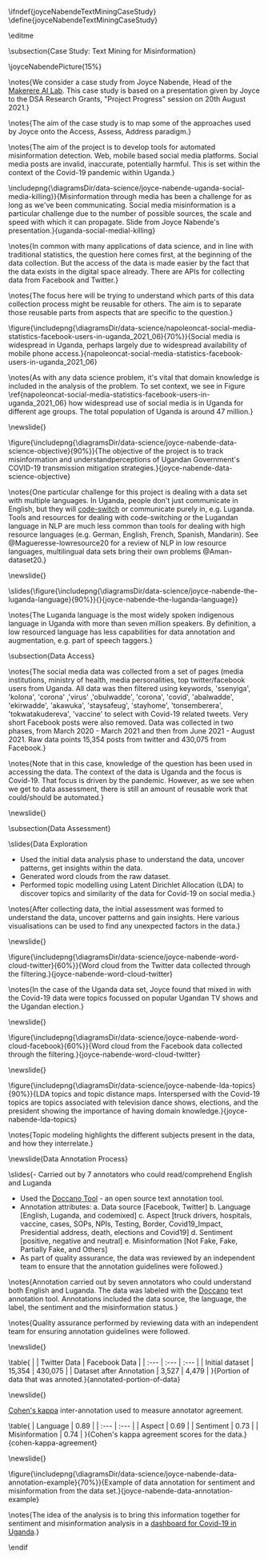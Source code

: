 \ifndef{joyceNabendeTextMiningCaseStudy}
\define{joyceNabendeTextMiningCaseStudy}

\editme

\subsection{Case Study: Text Mining for Misinformation}

\joyceNabendePicture{15%}

\notes{We consider a case study from Joyce Nabende, Head of the [Makerere AI Lab](https://air.ug/). This case study is based on a presentation given by Joyce to the DSA Research Grants, "Project Progress" session on 20th August 2021.}

\notes{The aim of the case study is to map some of the approaches used by Joyce onto the Access, Assess, Address paradigm.}

\notes{The aim of the project is to develop tools for automated misinformation detection. Web, mobile based social media platforms. Social media posts are invalid, inaccurate, potentially harmful. This is set within the context of the Covid-19 pandemic within Uganda.}

\includepng{\diagramsDir/data-science/joyce-nabende-uganda-social-media-killing}}{Misinformation through media has been a challenge for as long as we've been communicating. Social media misinformation is a particular challenge due to the number of possible sources, the scale and speed with which it can propagate. Slide from Joyce Nabende's presentation.}{uganda-social-medial-killing}

\notes{In common with many applications of data science, and in line with traditional statistics, the question here comes first, at the beginning of the data collection. But the access of the data is made easier by the fact that the data exists in the digital space already. There are APIs for collecting data from Facebook and Twitter.}

\notes{The focus here will be trying to understand which parts of this data collection process might be reusable for others. The aim is to separate those reusable parts from aspects that are specific to the question.}

\figure{\includepng{\diagramsDir/data-science/napoleoncat-social-media-statistics-facebook-users-in-uganda_2021_06}{70%}}{Social media is widespread in Uganda, perhaps largely due to widespread availability of mobile phone access.}{napoleoncat-social-media-statistics-facebook-users-in-uganda_2021_06}

\notes{As with any data science problem, it's vital that domain knowledge is included in the analysis of the problem. To set context, we see in Figure \ref{napoleoncat-social-media-statistics-facebook-users-in-uganda_2021_06} how widespread use of social media is in Uganda for different age groups. The total population of Uganda is around 47 million.}

\newslide{}

\figure{\includepng{\diagramsDir/data-science/joyce-nabende-data-science-objective}{90%}}{The objective of the project is to track misinformation and understandperceptions of Ugandan Government's COVID-19 transmission mitigation strategies.}{joyce-nabende-data-science-objective}

\notes{One particular challenge for this project is dealing with a data set with multiple languages. In Uganda, people don't just communicate in English, but they will [code-switch](https://en.wikipedia.org/wiki/Code-switching) or communicate purely in, e.g. Luganda. Tools and resources for dealing with code-switching or the Lugandan language in NLP are much less common than tools for dealing with high resource languages (e.g. German, English, French, Spanish, Mandarin). See @Magueresse-lowresource20 for a review of NLP in low resource languages, multilingual data sets bring their own problems @Aman-dataset20.}

\newslide{}

\slides{\figure{\includepng{\diagramsDir/data-science/joyce-nabende-the-luganda-language}{90%}}{}{joyce-nabende-the-luganda-language}}

\notes{The Luganda language is the most widely spoken indigenous language in Uganda with more than seven million speakers. By definition, a low resourced language has less capabilities for data annotation and augmentation, e.g. part of speech taggers.}

\subsection{Data Access}

\notes{The social media data was collected from a set of pages (media institutions, ministry of health, media personalities, top twitter/facebook users from Uganda. All data was then filtered using keywords, 'ssenyiga', 'kolona', 'corona' ,'virus' ,'obulwadde', 'corona', 'covid', 'abalwadde', 'ekirwadde', 'akawuka', 'staysafeug', 'stayhome', 'tonsemberera', 'tokwatakudereva', 'vaccine' to select with Covid-19 related tweets. Very short Facebook posts were also removed. Data was collected in two phases, from March 2020 - March 2021 and then from June 2021 - August 2021. Raw data points 15,354 posts from twitter and 430,075 from Facebook.}

\notes{Note that in this case, knowledge of the question has been used in accessing the data. The context of the data is Uganda and the focus is Covid-19. That focus is driven by the pandemic. However, as we see when we get to data assessment, there is still an amount of reusable work that could/should be automated.}

\newslide{}

\subsection{Data Assessment}

\slides{Data Exploration
- Used the initial data analysis phase to understand the data, uncover patterns, get insights within the data.
- Generated word clouds from the raw dataset.
- Performed topic modelling using Latent Dirichlet Allocation (LDA) to discover topics and similarity of the data for Covid-19 on social media.}

\notes{After collecting data, the initial assessment was formed to understand the data, uncover patterns and gain insights. Here various visualisations can be used to find any unexpected factors in the data.}

\newslide{}

\figure{\includepng{\diagramsDir/data-science/joyce-nabende-word-cloud-twitter}{60%}}{Word cloud from the Twitter data collected through the filtering.}{joyce-nabende-word-cloud-twitter}

\notes{In the case of the Uganda data set, Joyce found that mixed in with the Covid-19 data were topics focussed on popular Ugandan TV shows and the Ugandan election.}

\newslide{}

\figure{\includepng{\diagramsDir/data-science/joyce-nabende-word-cloud-facebook}{60%}}{Word cloud from the Facebook data collected through the filtering.}{joyce-nabende-word-cloud-twitter}

\newslide{}

\figure{\includepng{\diagramsDir/data-science/joyce-nabende-lda-topics}{90%}}{LDA topics and topic distance maps. Interspersed with the Covid-19 topics are topics associated with television dance shows, elections, and the president showing the importance of having domain knowledge.}{joyce-nabende-lda-topics}

\notes{Topic modeling highlights the different subjects present in the data, and how they interrelate.}

\newslide{Data Annotation Process}

\slides{- Carried out by 7 annotators who could read/comprehend English and Luganda
- Used the [Doccano Tool](https://github.com/doccano/doccano) - an open source text annotation tool.
- Annotation attributes:
a. Data source [Facebook, Twitter]
b. Language [English, Luganda, and codemixed]
c. Aspect [truck drivers, hospitals, vaccine, cases, SOPs, NPIs, Testing, Border, Covid19_Impact, Presidential address, death, elections and Covid19]
d. Sentiment [positive, negative and neutral]
e. Misinformation [Not Fake, Fake, Partially Fake, and Others]
- As part of quality assurance, the data was reviewed by an independent team to ensure that the annotation guidelines were followed.}

\notes{Annotation carried out by seven annotators who could understand both English and Luganda. The data was labeled with the [Doccano](https://github.com/doccano/doccano) text annotation tool. Annotations included the data source, the language, the label, the sentiment and the misinformation status.}

\notes{Quality assurance performed by reviewing data with an independent team for ensuring annotation guidelines were followed.

\newslide{}

\table{
|  | Twitter Data | Facebook Data |
| :--- | :--- | :--- |
| Initial dataset | 15,354 | 430,075 |
| Dataset after Annotation | 3,527 | 4,479 |
}{Portion of data that was annoted.}{annotated-portion-of-data}

\newslide{}

[Cohen's kappa](https://en.wikipedia.org/wiki/Cohen%27s_kappa) inter-annotation used to measure annotator agreement.

\table{
| Language | 0.89 |
| :--- | :--- |
| Aspect | 0.69 |
| Sentiment | 0.73 |
| Misinformation | 0.74 |
}{Cohen's kappa agreement scores for the data.}{cohen-kappa-agreement}


\newslide{}

\figure{\includepng{\diagramsDir/data-science/joyce-nabende-data-annotation-example}{70%}}{Example of data annotation for sentiment and misinformation from the data set.}{joyce-nabende-data-annotation-example}

\notes{The idea of the analysis is to bring this information together for sentiment and misinformation analysis in a [dashboard for Covid-19 in Uganda](https://dsa-uganda.herokuapp.com/dashboard/).}

\endif

